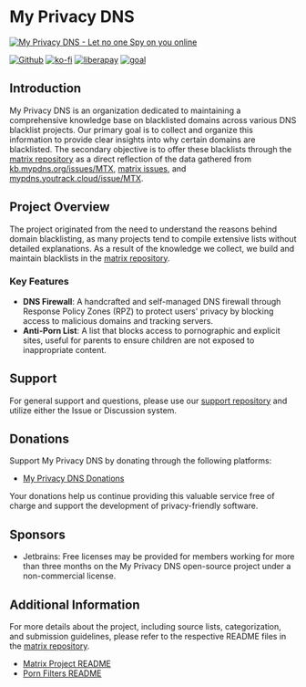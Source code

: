 # My Privacy DNS

[![My Privacy DNS - Let no one Spy on you online](https://www.mypdns.org/images/logo.png)](http://www.mypdns.org/?utm_source=github&utm_medium=mypdns_prj_readme&mtm_campaign=github&mtm_kwd=README)

[![Github](https://github.com/mypdns/matrix/raw/master/.assets/icons/github.png)](http://www.mypdns.org/r/prj/matrix?utm_source=github&utm_medium=mypdns_prj_readme&mtm_campaign=github&mtm_kwd=README)
[![ko-fi](https://www.mypdns.org/fileproxy/?name=sp_kofi_mypdns)]([DONATION.md](https://github.com/mypdns/matrix/blob/master/DONATION.md))
[![liberapay](https://www.mypdns.org/fileproxy/?name=sp_receives_mypdns)](https://liberapay.com/MyPDNS/donate)
[![goal](https://www.mypdns.org/fileproxy/?name=sp_goal_mypdns)](https://liberapay.com/MyPDNS/donate)

## Introduction

My Privacy DNS is an organization dedicated to maintaining a comprehensive knowledge base on blacklisted domains across various DNS blacklist projects. Our primary goal is to collect and organize this information to provide clear insights into why certain domains are blacklisted. The secondary objective is to offer these blacklists through the [matrix repository](https://github.com/mypdns/matrix) as a direct reflection of the data gathered from [kb.mypdns.org/issues/MTX](https://kb.mypdns.org/issues/MTX), [matrix issues](https://github.com/mypdns/matrix/issues), and [mypdns.youtrack.cloud/issue/MTX](https://mypdns.youtrack.cloud/issue/MTX).

## Project Overview

The project originated from the need to understand the reasons behind domain blacklisting, as many projects tend to compile extensive lists without detailed explanations. As a result of the knowledge we collect, we build and maintain blacklists in the [matrix repository](https://github.com/mypdns/matrix).

### Key Features

- **DNS Firewall**: A handcrafted and self-managed DNS firewall through Response Policy Zones (RPZ) to protect users' privacy by blocking access to malicious domains and tracking servers.
- **Anti-Porn List**: A list that blocks access to pornographic and explicit sites, useful for parents to ensure children are not exposed to inappropriate content.

## Support

For general support and questions, please use our [support repository](https://github.com/mypdns/Support) and utilize either the Issue or Discussion system.

## Donations

Support My Privacy DNS by donating through the following platforms:
- [My Privacy DNS Donations](https://www.mypdns.org/donate)

Your donations help us continue providing this valuable service free of charge and support the development of privacy-friendly software.

## Sponsors

- Jetbrains: Free licenses may be provided for members working for more than three months on the My Privacy DNS open-source project under a non-commercial license.

## Additional Information

For more details about the project, including source lists, categorization, and submission guidelines, please refer to the respective README files in the [matrix repository](https://github.com/mypdns/matrix).

- [Matrix Project README](https://github.com/mypdns/matrix/blob/master/README.md)
- [Porn Filters README](https://github.com/mypdns/matrix/blob/master/source/porn_filters/README.md)
